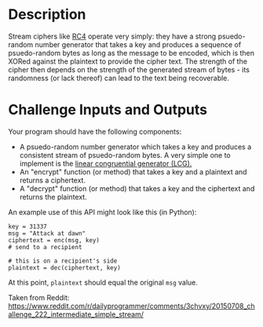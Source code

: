 # Description

Stream ciphers like [RC4](https://en.wikipedia.org/wiki/RC4) operate very simply: they have a strong psuedo-random number generator that takes a key and produces a sequence of psuedo-random bytes as long as the message to be encoded, which is then XORed against the plaintext to provide the cipher text. The strength of the cipher then depends on the strength of the generated stream of bytes - its randomness (or lack thereof) can lead to the text being recoverable.

# Challenge Inputs and Outputs

Your program should have the following components:

* A psuedo-random number generator which takes a key and produces a consistent stream of psuedo-random bytes. A very simple one to implement is the [linear congruential generator (LCG).](https://en.wikipedia.org/wiki/Linear_congruential_generator) 
* An "encrypt" function (or method) that takes a key and a plaintext and returns a ciphertext.
* A "decrypt" function (or method) that takes a key and the ciphertext and returns the plaintext. 

An example use of this API might look like this (in Python):

    key = 31337
    msg = "Attack at dawn"
    ciphertext = enc(msg, key)
    # send to a recipient

    # this is on a recipient's side
    plaintext = dec(ciphertext, key)

At this point, `plaintext` should equal the original `msg` value. 

Taken from Reddit: https://www.reddit.com/r/dailyprogrammer/comments/3chvxy/20150708_challenge_222_intermediate_simple_stream/